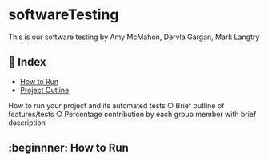 # softwareTesting
This is our software testing by Amy McMahon, Dervla Gargan, Mark Langtry

## :ledger: Index
- [How to Run](#beginner-how-to-run)
- [Project Outline](#project-outline)


How to run your project and its automated tests
○ Brief outline of features/tests
○ Percentage contribution by each group member
with brief description

## :beginnner: How to Run
